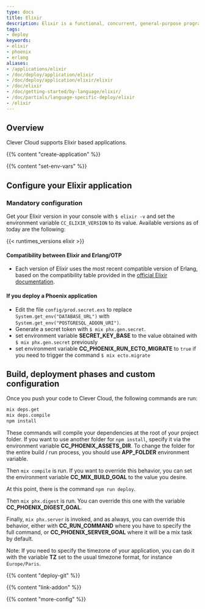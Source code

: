 ```yaml
---
type: docs
title: Elixir
description: Elixir is a functional, concurrent, general-purpose programming language that runs on the Erlang virtual machine…
tags:
- deploy
keywords:
- elixir
- phoenix
- erlang
aliases:
- /applications/elixir
- /doc/deploy/application/elixir
- /doc/deploy/application/elixir/elixir
- /doc/elixir
- /doc/getting-started/by-language/elixir/
- /doc/partials/language-specific-deploy/elixir
- /elixir
---
```


## Overview

Clever Cloud supports Elixir based applications.

{{% content "create-application" %}}

{{% content "set-env-vars" %}}

## Configure your Elixir application

### Mandatory configuration

Get your Elixir version in your console with `$ elixir -v` and set the environment variable `CC_ELIXIR_VERSION` to its value. Available versions as of today are the following:

{{< runtimes_versions elixir >}}

#### Compatibility between Elixir and Erlang/OTP

- Each version of Elixir uses the most recent compatible version of Erlang, based on the compatibility table provided in the [official Elixir documentation](https://hexdocs.pm/elixir/compatibility-and-deprecations.html#between-elixir-and-erlang-otp).

#### If you deploy a Phoenix application

- Edit the file `config/prod.secret.exs` to replace `System.get_env("DATABASE_URL")` with `System.get_env("POSTGRESQL_ADDON_URI")`.
- Generate a secret token with `$ mix phx.gen.secret`.
- set environment variable **SECRET_KEY_BASE** to the value obtained with `$ mix phx.gen.secret` previously
- set environment variable **CC_PHOENIX_RUN_ECTO_MIGRATE** to `true` if you need to trigger the command `$ mix ecto.migrate`

## Build, deployment phases and custom configuration

Once you push your code to Clever Cloud, the following commands are run:

```bash
mix deps.get
mix deps.compile
npm install
```

These commands will compile your dependencies at the root of your project folder.
If you want to use another folder for `npm install`, specify it via the environment variable **CC_PHOENIX_ASSETS_DIR**.
To change the folder for the entire build / run process, you should use **APP_FOLDER** environment variable.

Then `mix compile` is run. If you want to override this behavior, you can set the environment variable **CC_MIX_BUILD_GOAL** to the value you desire.

At this point, there is the command `npm run deploy`.

Then `mix phx.digest` is run. You can override this one with the variable **CC_PHOENIX_DIGEST_GOAL**.

Finally, `mix phx.server` is invoked, and as always, you can override this behavior, either with **CC_RUN_COMMAND** where you have to specify the full command, or **CC_PHOENIX_SERVER_GOAL** where it will be a mix task by default.

Note: If you need to specify the timezone of your application, you can do it with the variable **TZ** set to the usual timezone format, for instance `Europe/Paris`.

 {{% content "deploy-git" %}}

 {{% content "link-addon" %}}

{{% content "more-config" %}}
